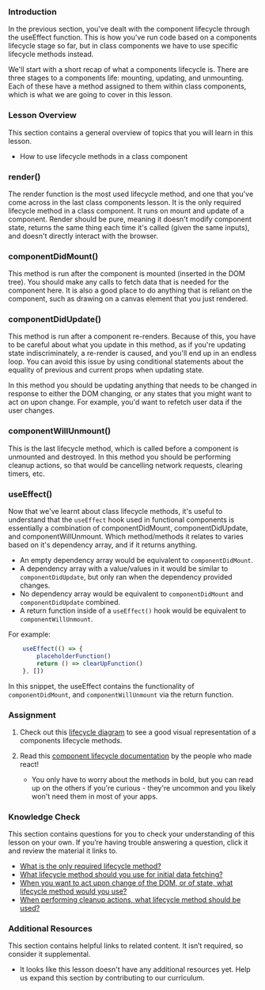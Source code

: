### Introduction

In the previous section, you've dealt with the component lifecycle through the useEffect function. This is how you've run code based on a components lifecycle stage so far, but in class components we have to use specific lifecycle methods instead.

We'll start with a short recap of what a components lifecycle is. There are three stages to a components life: mounting, updating, and unmounting. Each of these have a method assigned to them within class components, which is what we are going to cover in this lesson.

### Lesson Overview

This section contains a general overview of topics that you will learn in this lesson.

*   How to use lifecycle methods in a class component

### render()

The render function is the most used lifecycle method, and one that you've come across in the last class components lesson. It is the only required lifecycle method in a class component. It runs on mount and update of a component. Render should be pure, meaning it doesn't modify component state, returns the same thing each time it's called (given the same inputs), and doesn't directly interact with the browser. 

### componentDidMount()

This method is run after the component is mounted (inserted in the DOM tree). You should make any calls to fetch data that is needed for the component here. It is also a good place to do anything that is reliant on the component, such as drawing on a canvas element that you just rendered.

### componentDidUpdate()

This method is run after a component re-renders. Because of this, you have to be careful about what you update in this method, as if you're updating state indiscriminately, a re-render is caused, and you'll end up in an endless loop. You can avoid this issue by using conditional statements about the equality of previous and current props when updating state.

In this method you should be updating anything that needs to be changed in response to either the DOM changing, or any states that you might want to act on upon change. For example, you'd want to refetch user data if the user changes.

### componentWillUnmount()

This is the last lifecycle method, which is called before a component is unmounted and destroyed. In this method you should be performing cleanup actions, so that would be cancelling network requests, clearing timers, etc.

### useEffect()

Now that we've learnt about class lifecycle methods, it's useful to understand that the `useEffect` hook used in functional components is essentially a combination of componentDidMount, componentDidUpdate, and componentWillUnmount. Which method/methods it relates to varies based on it's dependency array, and if it returns anything.

*   An empty dependency array would be equivalent to `componentDidMount`.
*   A dependency array with a value/values in it would be similar to `componentDidUpdate`, but only ran when the dependency provided changes.
*   No dependency array would be equivalent to `componentDidMount` and `componentDidUpdate` combined.
*   A return function inside of a `useEffect()` hook would be equivalent to `componentWillUnmount`.

For example:

~~~js
    useEffect(() => {
        placeholderFunction()
        return () => clearUpFunction()
    }, [])
~~~

In this snippet, the useEffect contains the functionality of `componentDidMount`, and `componentWillUnmount` via the return function.

### Assignment

<div class="lesson-content__panel" markdown="1">

1.  Check out this [lifecycle diagram](https://projects.wojtekmaj.pl/react-lifecycle-methods-diagram/) to see a good visual representation of a components lifecycle methods.

2. Read this [component lifecycle documentation](https://reactjs.org/docs/react-component.html#the-component-lifecycle) by the people who made react!
    *   You only have to worry about the methods in bold, but you can read up on the others if you're curious - they're uncommon and you likely won't need them in 
        most of your apps. 
</div>

### Knowledge Check

This section contains questions for you to check your understanding of this lesson on your own. If you’re having trouble answering a question, click it and review the material it links to.

*   <a class="knowledge-check-link" href="#render">What is the only required lifecycle method?</a>
*   <a class="knowledge-check-link" href="#componentdidmount">What lifecycle method should you use for initial data fetching?</a>
*   <a class="knowledge-check-link" href="#componentdidupdate">When you want to act upon change of the DOM, or of state, what lifecycle method would you use?</a>
*   <a class="knowledge-check-link" href="#componentwillunmount">When performing cleanup actions, what lifecycle method should be used?</a>

### Additional Resources

This section contains helpful links to related content. It isn’t required, so consider it supplemental.

*   It looks like this lesson doesn't have any additional resources yet. Help us expand this section by contributing to our curriculum.
